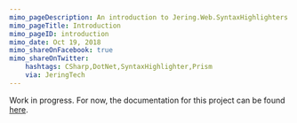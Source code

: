```yaml
---
mimo_pageDescription: An introduction to Jering.Web.SyntaxHighlighters.Prism.
mimo_pageTitle: Introduction
mimo_pageID: introduction
mimo_date: Oct 19, 2018
mimo_shareOnFacebook: true
mimo_shareOnTwitter:
    hashtags: CSharp,DotNet,SyntaxHighlighter,Prism
    via: JeringTech
---
```


Work in progress. For now, the documentation for this project can be found [here](https://github.com/JeringTech/Web.SyntaxHighlighters.Prism).